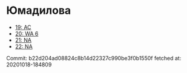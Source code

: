 # Юмадилова
- [19: AC](19.md)
- [20: WA 6](20.md)
- [21: NA](21.md)
- [22: NA](22.md)

Commit: b22d204ad08824c8b14d22327c990be3f0b1550f
 fetched at: 20201018-184809
